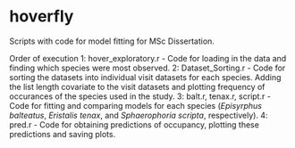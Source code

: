 # hoverfly
Scripts with code for model fitting for MSc Dissertation.

Order of execution
1: hover_exploratory.r - Code for loading in the data and finding which species were most observed.
2: Dataset_Sorting.r - Code for sorting the datasets into individual visit datasets for each species. Adding the list length covariate to the visit datasets and plotting frequency of occurances of the species used in the study. 
3: balt.r, tenax.r, script.r - Code for fitting and comparing models for each species (_Episyrphus balteatus_, _Eristalis tenax_, and _Sphaerophoria scripta_, respectively). 
4: pred.r - Code for obtaining predictions of occupancy, plotting these predictions and saving plots.
